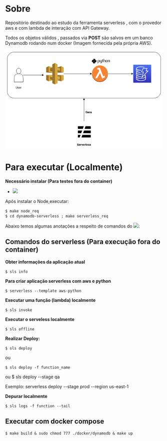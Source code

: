 # Sobre

Repositório destinado ao estudo da ferramenta serverless , com o provedor aws e com lambda de interação com API Gateway.

Todos os objetos válidos , passados via **POST** são salvos em um banco Dynamodb rodando num docker (Imagem fornecida pela própria AWS).


![serverless](serverless.png)


# Para executar (Localmente)

**Necessário instalar (Para testes fora do container)**


- <code><img height="22" src="https://upload.wikimedia.org/wikipedia/commons/d/d9/Node.js_logo.svg"></code>

Após instalar o Node,executar:

    $ make node_req
    $ cd dynamodb-serverless ; make serverless_req

Abaixo temos algumas anotações a respeito de comandos do <code><img height="22" src="https://user-images.githubusercontent.com/2752551/30404912-d5781a00-989d-11e7-8d25-5ebca177326a.png"></code>:



## Comandos do serverless (Para execução fora do container)

**Obter informações da aplicação atual**

    $ sls info

**Para criar aplicação serverless com aws e python**

    $ serverless --template aws-python

**Executar uma função (lambda) localmente**

    $ sls invoke

**Executar o serveless localmente**

    $ sls offline

**Realizar Deploy:**

    $ sls deploy 
ou

    $ sls deploy -f function_name

ou 
    $ sls deploy --stage qa
    

Exemplo: serverless deploy --stage prod --region us-east-1


**Depurar localmente**

    $ sls logs -f function --tail


## Executar com docker compose

    $ make build & sudo chmod 777 ./docker/dynamodb & make up
